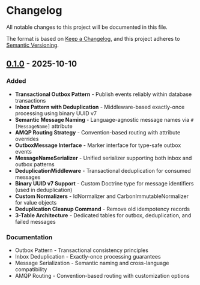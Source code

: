 # Changelog

All notable changes to this project will be documented in this file.

The format is based on [Keep a Changelog](https://keepachangelog.com/en/1.1.0/),
and this project adheres to [Semantic Versioning](https://semver.org/spec/v2.0.0.html).

## [0.1.0] - 2025-10-10

### Added

- **Transactional Outbox Pattern** - Publish events reliably within database transactions
- **Inbox Pattern with Deduplication** - Middleware-based exactly-once processing using binary UUID v7
- **Semantic Message Naming** - Language-agnostic message names via `#[MessageName]` attribute
- **AMQP Routing Strategy** - Convention-based routing with attribute overrides
- **OutboxMessage Interface** - Marker interface for type-safe outbox events
- **MessageNameSerializer** - Unified serializer supporting both inbox and outbox patterns
- **DeduplicationMiddleware** - Transactional deduplication for consumed messages
- **Binary UUID v7 Support** - Custom Doctrine type for message identifiers (used in deduplication)
- **Custom Normalizers** - IdNormalizer and CarbonImmutableNormalizer for value objects
- **Deduplication Cleanup Command** - Remove old idempotency records
- **3-Table Architecture** - Dedicated tables for outbox, deduplication, and failed messages

### Documentation

- Outbox Pattern - Transactional consistency principles
- Inbox Deduplication - Exactly-once processing guarantees
- Message Serialization - Semantic naming and cross-language compatibility
- AMQP Routing - Convention-based routing with customization options

[0.1.0]: https://github.com/freyr/message-broker/releases/tag/0.1.0
